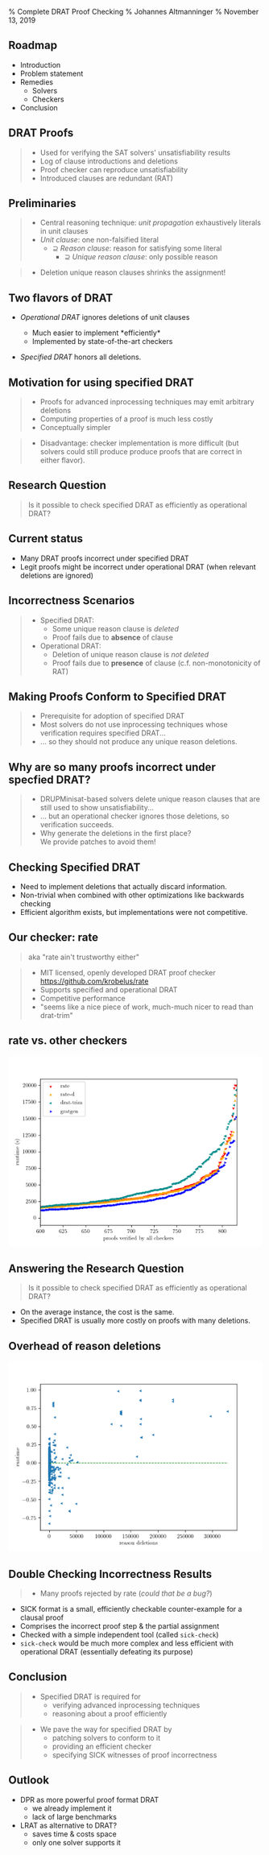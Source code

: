 % Complete DRAT Proof Checking
% Johannes Altmanninger
% November 13, 2019

## Roadmap

- Introduction
- Problem statement
- Remedies
    - Solvers
    - Checkers
- Conclusion

## DRAT Proofs

> - Used for verifying the SAT solvers' unsatisfiability results
> - Log of clause introductions and deletions
> - Proof checker can reproduce unsatisfiability
> - Introduced clauses are redundant (RAT)

## Preliminaries

> - Central reasoning technique: *unit propagation* exhaustively literals in unit clauses
> - *Unit clause*: one non-falsified literal
>     - $\supseteq$ *Reason clause*: reason for satisfying some literal
>         - $\supseteq$ *Unique reason clause*: only possible reason

> - Deletion unique reason clauses shrinks the assignment!

## Two flavors of DRAT

- *Operational DRAT* ignores deletions of unit clauses
    <ul>
    <li>Much easier to implement *efficiently*</li>
    <li>Implemented by state-of-the-art checkers</li>
    </ul>
    
- *Specified DRAT* honors all deletions.

<!--
    <ul>
    <li>Required for verifying proofs with arbitrary deletions</li>
    <li>Invaluable for efficently computing properties about proofs</li>
    </ul>
-->

## Motivation for using specified DRAT

> - Proofs for advanced inprocessing techniques may emit arbitrary deletions
> - Computing properties of a proof is much less costly
> - Conceptually simpler
 
> - Disadvantage: checker implementation is more difficult
    (but solvers could still produce produce proofs that are correct in
    either flavor).

## Research Question

> Is it possible to check specified DRAT as efficiently as operational DRAT?

## Current status

- Many DRAT proofs incorrect under specified DRAT
- Legit proofs might be incorrect under operational DRAT
  (when relevant deletions are ignored)

## Incorrectness Scenarios

> - Specified DRAT:
    <ul>
        <li>Some unique reason clause is *deleted*</li>
        <li>Proof fails due to **absence** of clause</li>
    </ul>
> - Operational DRAT:
    <ul>
        <li>Deletion of unique reason clause is *not deleted*</li>
        <li>Proof fails due to **presence** of clause (c.f. non-monotonicity of RAT)</li>
    </ul>

## Making Proofs Conform to Specified DRAT

> - Prerequisite for adoption of specified DRAT
> - Most solvers do not use inprocessing techniques whose verification
  requires specified DRAT...
> - ... so they should not produce any unique reason deletions.

## Why are so many proofs incorrect under specfied DRAT?

> - DRUPMinisat-based solvers delete unique reason clauses that are still
    used to show unsatisfiability...
> - ... but an operational checker ignores those deletions, so
    verification succeeds.
> - Why generate the deletions in the first place?<br/>
    We provide patches to avoid them!

## Checking Specified DRAT

- Need to implement deletions that actually discard information.
- Non-trivial when combined with other optimizations like backwards checking
- Efficient algorithm exists, but implementations were not competitive.

##
<h2>Our checker:
    <span style="text-transform: none;">rate</span>
</h2>

> aka "rate ain't trustworthy either"

> - MIT licensed, openly developed DRAT proof checker
  <https://github.com/krobelus/rate>
> - Supports specified and operational DRAT
> - Competitive performance
> - "seems like a nice piece of work, much-much nicer to read than drat-trim"

## rate vs. other checkers

![](https://raw.githubusercontent.com/krobelus/rate-experiments/master/slides/cactus.png)

## Answering the Research Question

> Is it possible to check specified DRAT as efficiently as operational DRAT?

- On the average instance, the cost is the same.
- Specified DRAT is usually more costly on proofs with many deletions.

## Overhead of reason deletions

![](https://raw.githubusercontent.com/krobelus/rate-experiments/master/slides/overhead.png)

## Double Checking Incorrectness Results

> - Many proofs rejected by rate (*could that be a bug?*)
- SICK format is a small, efficiently checkable counter-example
  for a clausal proof
- Comprises the incorrect proof step & the partial assignment
- Checked with a simple independent tool (called `sick-check`)
- `sick-check` would be much more complex and less efficient 
  with operational DRAT (essentially defeating its purpose)

## Conclusion

> - Specified DRAT is required for
    <ul>
        <li>verifying advanced inprocessing techniques</li>
        <li>reasoning about a proof efficiently</li>
    </ul>

> - We pave the way for specified DRAT by
    <ul>
        <li>patching solvers to conform to it</li>
        <li>providing an efficient checker</li>
        <li>specifying SICK witnesses of proof incorrectness</li>
    </ul>

## Outlook

- DPR as more powerful proof format DRAT
    - we already implement it
    - lack of large benchmarks
- LRAT as alternative to DRAT?
    - saves time & costs space
    - only one solver supports it
